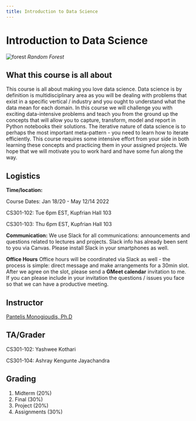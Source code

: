 ```yaml
---
title: Introduction to Data Science 
---
```


# Introduction to Data Science

![forest](forest.jpg)
*Random Forest* 

## What this course is all about  

This course is all about making you love data science. Data science is by definition is multidisciplinary area as you will be dealing with problems that exist in a specific vertical / industry and you ought to understand what the data mean for each domain.  In this course we will challenge you with exciting data-intensive problems and teach you from the ground up the concepts that will allow you to capture, transform, model and report in Python notebooks their solutions.  The iterative nature of data science is to perhaps the most important meta-pattern - you need to learn how to iterate efficiently. This course requires some intensive effort from your side in both learning these concepts and practicing them in your assigned projects. We hope that we will motivate you to work hard and have some fun along the way.

## Logistics

**Time/location:**

Course Dates: Jan 18/20 - May 12/14 2022

CS301-102: Tue 6pm EST,  Kupfrian Hall 103	

CS301-103: Thu 6pm EST,  Kupfrian Hall 103	

**Communication:** 
We use Slack for all communications: announcements and questions related to lectures and projects. Slack info has already been sent to you via Canvas. Please install Slack in your smartphones as well. 

**Office Hours**
Office hours will be coordinated via Slack as well - the process is simple: direct message and make arrangements for a 30min slot. After we agree on the slot, please send a **GMeet calendar** invitation to me. If you can please include in your invitation the questions / issues you face so that we can have a productive meeting. 

## Instructor

[Pantelis Monogioudis, Ph.D](https://www.linkedin.com/in/pantelis/)


## TA/Grader

CS301-102: Yashwee Kothari

CS301-104: Ashray Kengunte Jayachandra

## Grading

1. Midterm (20%)
2. Final (30%)
3. Project (20%)
4. Assignments (30%)
